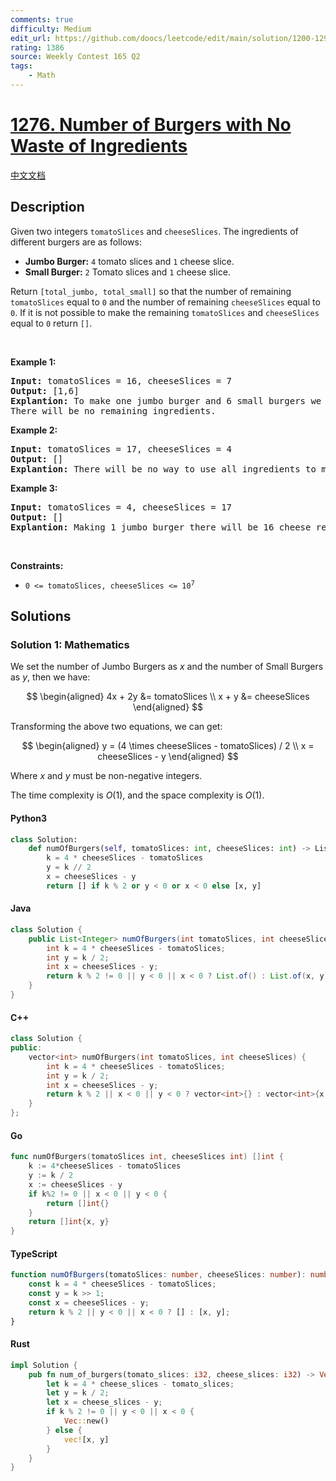 ```yaml
---
comments: true
difficulty: Medium
edit_url: https://github.com/doocs/leetcode/edit/main/solution/1200-1299/1276.Number%20of%20Burgers%20with%20No%20Waste%20of%20Ingredients/README_EN.md
rating: 1386
source: Weekly Contest 165 Q2
tags:
    - Math
---
```


<!-- problem:start -->

# [1276. Number of Burgers with No Waste of Ingredients](https://leetcode.com/problems/number-of-burgers-with-no-waste-of-ingredients)

[中文文档](/solution/1200-1299/1276.Number%20of%20Burgers%20with%20No%20Waste%20of%20Ingredients/README.md)

## Description

<!-- description:start -->

<p>Given two integers <code>tomatoSlices</code> and <code>cheeseSlices</code>. The ingredients of different burgers are as follows:</p>

<ul>
	<li><strong>Jumbo Burger:</strong> <code>4</code> tomato slices and <code>1</code> cheese slice.</li>
	<li><strong>Small Burger:</strong> <code>2</code> Tomato slices and <code>1</code> cheese slice.</li>
</ul>

<p>Return <code>[total_jumbo, total_small]</code> so that the number of remaining <code>tomatoSlices</code> equal to <code>0</code> and the number of remaining <code>cheeseSlices</code> equal to <code>0</code>. If it is not possible to make the remaining <code>tomatoSlices</code> and <code>cheeseSlices</code> equal to <code>0</code> return <code>[]</code>.</p>

<p>&nbsp;</p>
<p><strong class="example">Example 1:</strong></p>

<pre>
<strong>Input:</strong> tomatoSlices = 16, cheeseSlices = 7
<strong>Output:</strong> [1,6]
<strong>Explantion:</strong> To make one jumbo burger and 6 small burgers we need 4*1 + 2*6 = 16 tomato and 1 + 6 = 7 cheese.
There will be no remaining ingredients.
</pre>

<p><strong class="example">Example 2:</strong></p>

<pre>
<strong>Input:</strong> tomatoSlices = 17, cheeseSlices = 4
<strong>Output:</strong> []
<strong>Explantion:</strong> There will be no way to use all ingredients to make small and jumbo burgers.
</pre>

<p><strong class="example">Example 3:</strong></p>

<pre>
<strong>Input:</strong> tomatoSlices = 4, cheeseSlices = 17
<strong>Output:</strong> []
<strong>Explantion:</strong> Making 1 jumbo burger there will be 16 cheese remaining and making 2 small burgers there will be 15 cheese remaining.
</pre>

<p>&nbsp;</p>
<p><strong>Constraints:</strong></p>

<ul>
	<li><code>0 &lt;= tomatoSlices, cheeseSlices &lt;= 10<sup>7</sup></code></li>
</ul>

<!-- description:end -->

## Solutions

<!-- solution:start -->

### Solution 1: Mathematics

We set the number of Jumbo Burgers as $x$ and the number of Small Burgers as $y$, then we have:

$$
\begin{aligned}
4x + 2y &= tomatoSlices \\
x + y &= cheeseSlices
\end{aligned}
$$

Transforming the above two equations, we can get:

$$
\begin{aligned}
y = (4 \times cheeseSlices - tomatoSlices) / 2 \\
x = cheeseSlices - y
\end{aligned}
$$

Where $x$ and $y$ must be non-negative integers.

The time complexity is $O(1)$, and the space complexity is $O(1)$.

<!-- tabs:start -->

#### Python3

```python
class Solution:
    def numOfBurgers(self, tomatoSlices: int, cheeseSlices: int) -> List[int]:
        k = 4 * cheeseSlices - tomatoSlices
        y = k // 2
        x = cheeseSlices - y
        return [] if k % 2 or y < 0 or x < 0 else [x, y]
```

#### Java

```java
class Solution {
    public List<Integer> numOfBurgers(int tomatoSlices, int cheeseSlices) {
        int k = 4 * cheeseSlices - tomatoSlices;
        int y = k / 2;
        int x = cheeseSlices - y;
        return k % 2 != 0 || y < 0 || x < 0 ? List.of() : List.of(x, y);
    }
}
```

#### C++

```cpp
class Solution {
public:
    vector<int> numOfBurgers(int tomatoSlices, int cheeseSlices) {
        int k = 4 * cheeseSlices - tomatoSlices;
        int y = k / 2;
        int x = cheeseSlices - y;
        return k % 2 || x < 0 || y < 0 ? vector<int>{} : vector<int>{x, y};
    }
};
```

#### Go

```go
func numOfBurgers(tomatoSlices int, cheeseSlices int) []int {
	k := 4*cheeseSlices - tomatoSlices
	y := k / 2
	x := cheeseSlices - y
	if k%2 != 0 || x < 0 || y < 0 {
		return []int{}
	}
	return []int{x, y}
}
```

#### TypeScript

```ts
function numOfBurgers(tomatoSlices: number, cheeseSlices: number): number[] {
    const k = 4 * cheeseSlices - tomatoSlices;
    const y = k >> 1;
    const x = cheeseSlices - y;
    return k % 2 || y < 0 || x < 0 ? [] : [x, y];
}
```

#### Rust

```rust
impl Solution {
    pub fn num_of_burgers(tomato_slices: i32, cheese_slices: i32) -> Vec<i32> {
        let k = 4 * cheese_slices - tomato_slices;
        let y = k / 2;
        let x = cheese_slices - y;
        if k % 2 != 0 || y < 0 || x < 0 {
            Vec::new()
        } else {
            vec![x, y]
        }
    }
}
```

<!-- tabs:end -->

<!-- solution:end -->

<!-- problem:end -->
